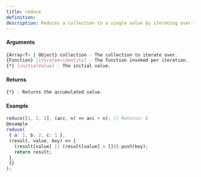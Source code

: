 ```yaml
---
title: reduce
definition: 
description: Reduces a collection to a single value by iterating over the elements of the collection.
---
```



#### Arguments


```bash
{Array<T> | Object} collection - The collection to iterate over.
{Function} [iteratee=identity] - The function invoked per iteration.
{*} [initialValue] - The initial value.
```


#### Returns


```bash
{*} - Returns the accumulated value.
```


#### Example


```ts
reduce([1, 2, 3], (acc, n) => acc + n); // Returns: 6@examplereduce( { a: 1, b: 2, c: 1 }, (result, value, key) => {   (result[value] || (result[value] = [])).push(key);   return result; }, {});
```